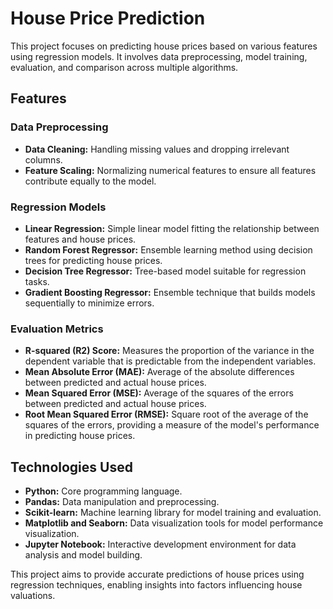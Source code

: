 # House Price Prediction

This project focuses on predicting house prices based on various features using regression models. It involves data preprocessing, model training, evaluation, and comparison across multiple algorithms.

## Features

### Data Preprocessing

- **Data Cleaning:** Handling missing values and dropping irrelevant columns.
- **Feature Scaling:** Normalizing numerical features to ensure all features contribute equally to the model.

### Regression Models

- **Linear Regression:** Simple linear model fitting the relationship between features and house prices.
- **Random Forest Regressor:** Ensemble learning method using decision trees for predicting house prices.
- **Decision Tree Regressor:** Tree-based model suitable for regression tasks.
- **Gradient Boosting Regressor:** Ensemble technique that builds models sequentially to minimize errors.

### Evaluation Metrics

- **R-squared (R2) Score:** Measures the proportion of the variance in the dependent variable that is predictable from the independent variables.
- **Mean Absolute Error (MAE):** Average of the absolute differences between predicted and actual house prices.
- **Mean Squared Error (MSE):** Average of the squares of the errors between predicted and actual house prices.
- **Root Mean Squared Error (RMSE):** Square root of the average of the squares of the errors, providing a measure of the model's performance in predicting house prices.

## Technologies Used

- **Python:** Core programming language.
- **Pandas:** Data manipulation and preprocessing.
- **Scikit-learn:** Machine learning library for model training and evaluation.
- **Matplotlib and Seaborn:** Data visualization tools for model performance visualization.
- **Jupyter Notebook:** Interactive development environment for data analysis and model building.

This project aims to provide accurate predictions of house prices using regression techniques, enabling insights into factors influencing house valuations.
